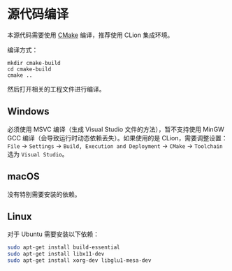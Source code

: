 # 源代码编译

本源代码需要使用 [CMake](https://cmake.org) 编译，推荐使用 CLion 集成环境。

编译方式：
```
mkdir cmake-build
cd cmake-build
cmake ..
```
然后打开相关的工程文件进行编译。

## Windows

必须使用 MSVC 编译（生成 Visual Studio 文件的方法），暂不支持使用 MinGW GCC 编译（会导致运行时动态依赖丢失）。如果使用的是 CLion，需要调整设置：`File` -> `Settings` -> `Build, Execution and Deployment` -> `CMake` -> `Toolchain` 选为 `Visual Studio`。

## macOS

没有特别需要安装的依赖。

## Linux

对于 Ubuntu 需要安装以下依赖：

```bash
sudo apt-get install build-essential
sudo apt-get install libx11-dev
sudo apt-get install xorg-dev libglu1-mesa-dev
```